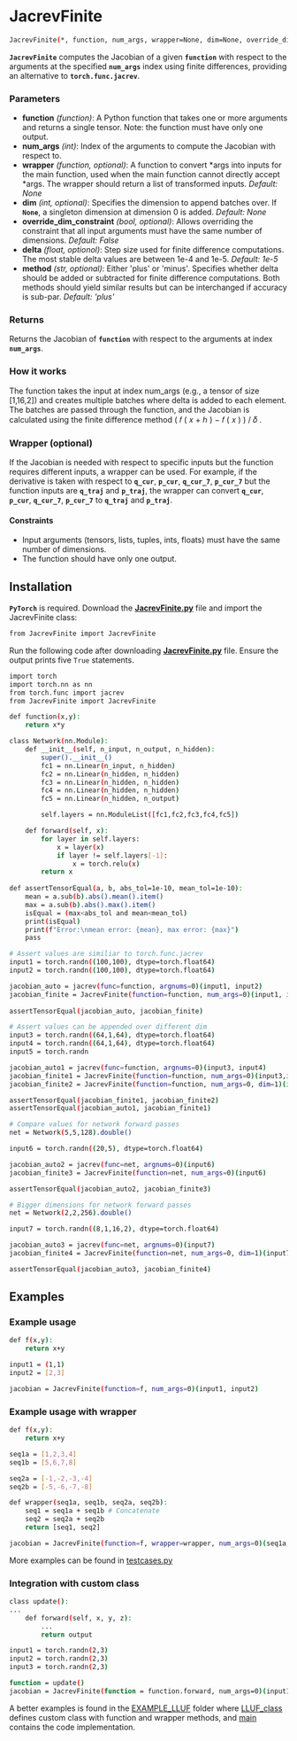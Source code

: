 # JacrevFinite
```bash
JacrevFinite(*, function, num_args, wrapper=None, dim=None, override_dim_constraint=False, delta=1e-5, method='plus')(*args)
```
**`JacrevFinite`** computes the Jacobian of a given **`function`** with respect to the arguments at the specified **`num_args`** index using finite differences, providing an alternative to **`torch.func.jacrev`**.

### Parameters
- **function** *(function)*: A Python function that takes one or more arguments and returns a single tensor. Note: the function must have only one output.
- **num_args** *(int)*: Index of the arguments to compute the Jacobian with respect to.
- **wrapper** *(function, optional)*: A function to convert *args into inputs for the main function, used when the main function cannot directly accept *args. The wrapper should return a list of transformed inputs. *Default: None*
- **dim** *(int, optional)*: Specifies the dimension to append batches over. If **`None`**, a singleton dimension at dimension 0 is added. *Default: None*
- **override_dim_constraint** *(bool, optional)*: Allows overriding the constraint that all input arguments must have the same number of dimensions. *Default: False*
- **delta** *(float, optionol)*: Step size used for finite difference computations. The most stable delta values are between 1e-4 and 1e-5. *Default: 1e-5*
- **method** *(str, optional)*: Either 'plus' or 'minus'. Specifies whether delta should be added or subtracted for finite difference computations. Both methods should yield similar results but can be interchanged if accuracy is sub-par. *Default: 'plus'*
  
### Returns
Returns the Jacobian of **`function`** with respect to the arguments at index **`num_args`**.
  
### How it works  
The function takes the input at index num_args (e.g., a tensor of size [1,16,2]) and creates multiple batches where delta is added to each element. The batches are passed through the function, and the Jacobian is calculated using the finite difference method 
(
𝑓
(
𝑥
+
ℎ
)
−
𝑓
(
𝑥
)
)
/
𝛿
.

### Wrapper (optional)
If the Jacobian is needed with respect to specific inputs but the function requires different inputs, a wrapper can be used. For example, if the derivative is taken with respect to **`q_cur`**, **`p_cur`**, **`q_cur_7`**, **`p_cur_7`** but the function inputs are **`q_traj`** and **`p_traj`**, the wrapper can convert **`q_cur`**, **`p_cur`**, **`q_cur_7`**, **`p_cur_7`** to **`q_traj`** and **`p_traj`**.
#### Constraints
- Input arguments (tensors, lists, tuples, ints, floats) must have the same number of dimensions.
- The function should have only one output.

## Installation
**`PyTorch`** is required.
Download the [**JacrevFinite.py**](https://github.com/schrodingerslemur/jacrev_finite/blob/main/JacrevFinite.py) file and import the JacrevFinite class:
```bash
from JacrevFinite import JacrevFinite
```
Run the following code after downloading [**JacrevFinite.py**](https://github.com/schrodingerslemur/jacrev_finite/blob/main/JacrevFinite.py) file. Ensure the output prints five `True` statements.

```bash
import torch
import torch.nn as nn
from torch.func import jacrev
from JacrevFinite import JacrevFinite

def function(x,y):
    return x*y

class Network(nn.Module):
    def __init__(self, n_input, n_output, n_hidden):
        super().__init__()
        fc1 = nn.Linear(n_input, n_hidden)
        fc2 = nn.Linear(n_hidden, n_hidden)
        fc3 = nn.Linear(n_hidden, n_hidden)
        fc4 = nn.Linear(n_hidden, n_hidden)
        fc5 = nn.Linear(n_hidden, n_output)

        self.layers = nn.ModuleList([fc1,fc2,fc3,fc4,fc5])

    def forward(self, x):
        for layer in self.layers:
            x = layer(x)
            if layer != self.layers[-1]:
                x = torch.relu(x)
        return x 
    
def assertTensorEqual(a, b, abs_tol=1e-10, mean_tol=1e-10):
    mean = a.sub(b).abs().mean().item()
    max = a.sub(b).abs().max().item()
    isEqual = (max<abs_tol and mean<mean_tol)
    print(isEqual)
    print(f"Error:\nmean error: {mean}, max error: {max}")
    pass

# Assert values are similiar to torch.func.jacrev
input1 = torch.randn((100,100), dtype=torch.float64)
input2 = torch.randn((100,100), dtype=torch.float64)

jacobian_auto = jacrev(func=function, argnums=0)(input1, input2)
jacobian_finite = JacrevFinite(function=function, num_args=0)(input1, input2)
    
assertTensorEqual(jacobian_auto, jacobian_finite)

# Assert values can be appended over different dim
input3 = torch.randn((64,1,64), dtype=torch.float64)
input4 = torch.randn((64,1,64), dtype=torch.float64)
input5 = torch.randn

jacobian_auto1 = jacrev(func=function, argnums=0)(input3, input4)
jacobian_finite1 = JacrevFinite(function=function, num_args=0)(input3,input4)
jacobian_finite2 = JacrevFinite(function=function, num_args=0, dim=1)(input3, input4)

assertTensorEqual(jacobian_finite1, jacobian_finite2)
assertTensorEqual(jacobian_auto1, jacobian_finite1)

# Compare values for network forward passes
net = Network(5,5,128).double()

input6 = torch.randn((20,5), dtype=torch.float64)

jacobian_auto2 = jacrev(func=net, argnums=0)(input6)
jacobian_finite3 = JacrevFinite(function=net, num_args=0)(input6)

assertTensorEqual(jacobian_auto2, jacobian_finite3)

# Bigger dimensions for network forward passes
net = Network(2,2,256).double()

input7 = torch.randn((8,1,16,2), dtype=torch.float64)

jacobian_auto3 = jacrev(func=net, argnums=0)(input7)
jacobian_finite4 = JacrevFinite(function=net, num_args=0, dim=1)(input7)

assertTensorEqual(jacobian_auto3, jacobian_finite4)
```

## Examples
### Example usage
```bash
def f(x,y):
    return x+y

input1 = (1,1)
input2 = [2,3]

jacobian = JacrevFinite(function=f, num_args=0)(input1, input2)
```

### Example usage with wrapper
```bash
def f(x,y):
    return x+y

seq1a = [1,2,3,4]
seq1b = [5,6,7,8]

seq2a = [-1,-2,-3,-4]
seq2b = [-5,-6,-7,-8]

def wrapper(seq1a, seq1b, seq2a, seq2b):
    seq1 = seq1a + seq1b # Concatenate
    seq2 = seq2a + seq2b
    return [seq1, seq2]

jacobian = JacrevFinite(function=f, wrapper=wrapper, num_args=0)(seq1a, seq1b, seq2a, seq2b)
```
More examples can be found in [testcases.py](https://github.com/schrodingerslemur/jacrev_finite/blob/main/testcases.py)

### Integration with custom class
```bash
class update():
...
    def forward(self, x, y, z):
        ...
        return output

input1 = torch.randn(2,3)
input2 = torch.randn(2,3)
input3 = torch.randn(2,3)

function = update()
jacobian = JacrevFinite(function = function.forward, num_args=0)(input1, input2, input3)
```
A better examples is found in the [EXAMPLE_LLUF](https://github.com/schrodingerslemur/jacrev_finite/tree/main/EXAMPLE_LLUF) folder where [LLUF_class](https://github.com/schrodingerslemur/jacrev_finite/tree/main/EXAMPLE_LLUF/LLUF_class.py) defines custom class with function and wrapper methods, and [main](https://github.com/schrodingerslemur/jacrev_finite/tree/main/EXAMPLE_LLUF/main.py) contains the code implementation.
